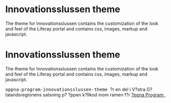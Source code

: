 
<td id="wikicontent" class="psdescription">
  <h1>
    <a name="Innovationsslussen_theme">
    </a>
    Innovationsslussen theme
    <a href="#Innovationsslussen_theme" class="section_anchor">
    </a>
  </h1>
  <p>
    The theme for Innovationsslussen contains the customization of the look and feel of the Liferay portal and contains css, images, markup and javascript. 
  </p>
</td>

<td id="wikicontent" class="psdescription">
  <h1>
    <a name="Innovationsslussen_theme">
    </a>
    Innovationsslussen theme
    <a href="#Innovationsslussen_theme" class="section_anchor">
    </a>
  </h1>
  <p>
    The theme for Innovationsslussen contains the customization of the look and feel of the Liferay portal and contains css, images, markup and javascript. 
  </p>
</td>

  <p>
    <tt>
      oppna-program-innovationsslussen-theme
    </tt>
     ?r en del i V?stra G?talandsregionens satsning p? ?ppen k?llkod inom ramen f?r 
    <a href="https://github.com/Vastra-Gotalandsregionen//oppna-program">
      ?ppna Program
    </a>
    . 
  </p>
